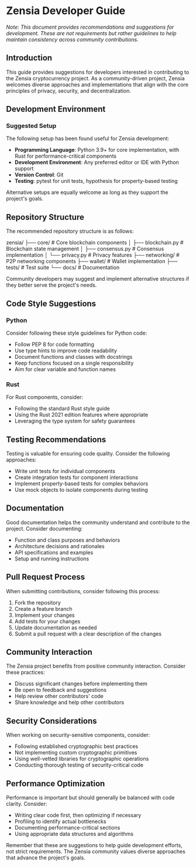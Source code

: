 # Zensia Developer Guide

*Note: This document provides recommendations and suggestions for development. These are not requirements but rather guidelines to help maintain consistency across community contributions.*

## Introduction

This guide provides suggestions for developers interested in contributing to the Zensia cryptocurrency project. As a community-driven project, Zensia welcomes diverse approaches and implementations that align with the core principles of privacy, security, and decentralization.

## Development Environment

### Suggested Setup

The following setup has been found useful for Zensia development:

- **Programming Language**: Python 3.9+ for core implementation, with Rust for performance-critical components
- **Development Environment**: Any preferred editor or IDE with Python support
- **Version Control**: Git
- **Testing**: pytest for unit tests, hypothesis for property-based testing

Alternative setups are equally welcome as long as they support the project's goals.

## Repository Structure

The recommended repository structure is as follows:

zensia/ ├── core/ # Core blockchain components │ ├── blockchain.py # Blockchain state management │ ├── consensus.py # Consensus implementation │ └── privacy.py # Privacy features ├── networking/ # P2P networking components ├── wallet/ # Wallet implementation ├── tests/ # Test suite └── docs/ # Documentation

Community developers may suggest and implement alternative structures if they better serve the project's needs.

## Code Style Suggestions

### Python

Consider following these style guidelines for Python code:

- Follow PEP 8 for code formatting
- Use type hints to improve code readability
- Document functions and classes with docstrings
- Keep functions focused on a single responsibility
- Aim for clear variable and function names

### Rust

For Rust components, consider:

- Following the standard Rust style guide
- Using the Rust 2021 edition features where appropriate
- Leveraging the type system for safety guarantees

## Testing Recommendations

Testing is valuable for ensuring code quality. Consider the following approaches:

- Write unit tests for individual components
- Create integration tests for component interactions
- Implement property-based tests for complex behaviors
- Use mock objects to isolate components during testing

## Documentation

Good documentation helps the community understand and contribute to the project. Consider documenting:

- Function and class purposes and behaviors
- Architecture decisions and rationales
- API specifications and examples
- Setup and running instructions

## Pull Request Process

When submitting contributions, consider following this process:

1. Fork the repository
2. Create a feature branch
3. Implement your changes
4. Add tests for your changes
5. Update documentation as needed
6. Submit a pull request with a clear description of the changes

## Community Interaction

The Zensia project benefits from positive community interaction. Consider these practices:

- Discuss significant changes before implementing them
- Be open to feedback and suggestions
- Help review other contributors' code
- Share knowledge and help other contributors

## Security Considerations

When working on security-sensitive components, consider:

- Following established cryptographic best practices
- Not implementing custom cryptographic primitives
- Using well-vetted libraries for cryptographic operations
- Conducting thorough testing of security-critical code

## Performance Optimization

Performance is important but should generally be balanced with code clarity. Consider:

- Writing clear code first, then optimizing if necessary
- Profiling to identify actual bottlenecks
- Documenting performance-critical sections
- Using appropriate data structures and algorithms

Remember that these are suggestions to help guide development efforts, not strict requirements. The Zensia community values diverse approaches that advance the project's goals.
